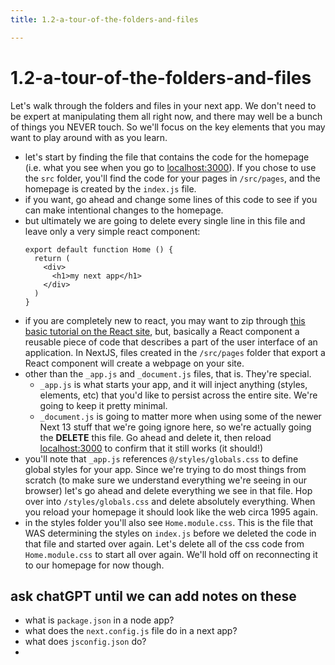 ```yaml
---
title: 1.2-a-tour-of-the-folders-and-files

---
```


# 1.2-a-tour-of-the-folders-and-files

Let's walk through the folders and files in your next app. We don't need to be expert at manipulating them all right now, and there may well be a bunch of things you NEVER touch. So we'll focus on the key elements that you may want to play around with as you learn.

- let's start by finding the file that contains the code for the homepage (i.e. what you see when you go to [localhost:3000](http://localhost:3000/)). If you chose to use the `src` folder, you'll find the code for your pages in `/src/pages`, and the homepage is created by the `index.js` file. 
- if you want, go ahead and change some lines of this code to see if you can make intentional changes to the homepage.
- but ultimately we are going to delete every single line in this file and leave only a very simple react component:
    ```
    export default function Home () {
      return (
        <div>
          <h1>my next app</h1>
        </div>
      )
    }
    ```
- if you are completely new to react, you may want to zip through [this basic tutorial on the React site](https://reactjs.org/docs/introducing-jsx.html), but, basically a React component a reusable piece of code that describes a part of the user interface of an application. In NextJS, files created in the `/src/pages` folder that export a React component will create a webpage on your site. 
- other than the `_app.js` and `_document.js` files, that is. They're special. 
    - `_app.js` is what starts your app, and it will inject anything (styles, elements, etc) that you'd like to persist across the entire site. We're going to keep it pretty minimal.
    - `_document.js` is going to matter more when using some of the newer Next 13 stuff that we're going ignore here, so we're actually going the **DELETE** this file. Go ahead and delete it, then reload [localhost:3000](http://localhost:3000) to confirm that it still works (it should!)
- you'll note that `_app.js` references `@/styles/globals.css` to define global styles for your app. Since we're trying to do most things from scratch (to make sure we understand everything we're seeing in our browser) let's go ahead and delete everything we see in that file. Hop over into `/styles/globals.css` and delete absolutely everything. When you reload your homepage it should look like the web circa 1995 again.
- in the styles folder you'll also see `Home.module.css`. This is the file that WAS determining the styles on `index.js` before we deleted the code in that file and started over again. Let's delete all of the css code from `Home.module.css` to start all over again. We'll hold off on reconnecting it to our homepage for now though.


## ask chatGPT until we can add notes on these

- what is `package.json` in a node app?
- what does the `next.config.js` file do in a next app?
- what does `jsconfig.json` do?
- 